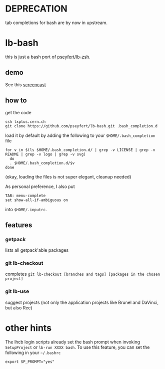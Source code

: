 # DEPRECATION

tab completions for bash are by now in upstream.

# lb-bash

this is just a bash port of [pseyfert/lb-zsh](https://github.com/pseyfert/lb-zsh).

## demo

See this [screencast](http://virgilio.mib.infn.it/~seyfert/videos/lb-bash.webm)

## how to

get the code
```
ssh lxplus.cern.ch
git clone https://github.com/pseyfert/lb-bash.git .bash_completion.d
```

load it by default by adding the following to your `$HOME/.bash_completion` file
```
for v in $(ls $HOME/.bash_completion.d/ | grep -v LICENSE | grep -v README | grep -v logo | grep -v svg)
  do
  . $HOME/.bash_completion.d/$v
done
```

(okay, loading the files is not super elegant, cleanup needed)

As personal preference, I also put

```
TAB: menu-complete
set show-all-if-ambiguous on
```

into `$HOME/.inputrc`.

## features

### getpack

lists all getpack'able packages

### git lb-checkout

completes `git lb-checkout [branches and tags] [packages in the chosen project]`

### git lb-use

suggest projects (not only the application projects like Brunel and DaVinci, but also Rec)

# other hints

The lhcb login scripts already set the bash prompt when invoking `SetupProject`
or `lb-run XXXX bash`.  To use this feature, you can set the following in your
`~/.bashrc`

```
export SP_PROMPT="yes"
```
